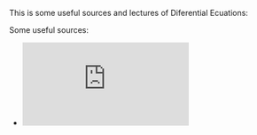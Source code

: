 This is some useful sources and lectures of Diferential Ecuations:

Some useful sources: 

* ![Trigonometric Identities](https://www.adelaide.edu.au/mathslearning/handouts/useful-trig-identities.pdf)
